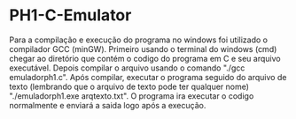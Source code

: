 # PH1-C-Emulator

Para a compilação e execução do programa no windows foi utilizado o compilador GCC (minGW).
Primeiro usando o terminal do windows (cmd) chegar ao diretório que contém o codigo do programa em C e seu arquivo executável.
Depois compilar o arquivo usando o comando "./gcc emuladorph1.c".
Após compilar, executar o programa seguido do arquivo de texto (lembrando que o arquivo de texto pode ter qualquer nome) 
"./emuladorph1.exe arqtexto.txt".
O programa ira executar o codigo normalmente e enviará a saida logo após a execução.
